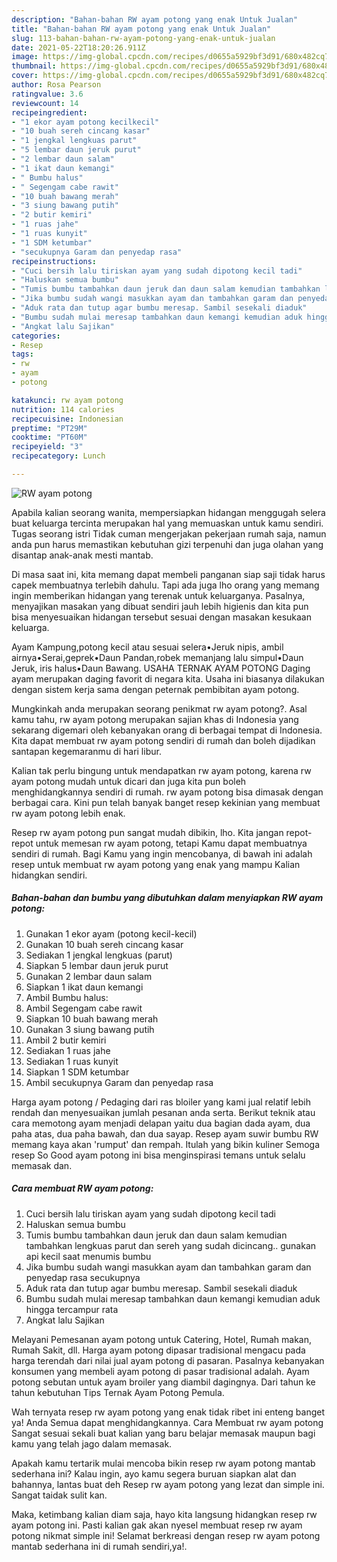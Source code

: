 ```yaml
---
description: "Bahan-bahan RW ayam potong yang enak Untuk Jualan"
title: "Bahan-bahan RW ayam potong yang enak Untuk Jualan"
slug: 113-bahan-bahan-rw-ayam-potong-yang-enak-untuk-jualan
date: 2021-05-22T18:20:26.911Z
image: https://img-global.cpcdn.com/recipes/d0655a5929bf3d91/680x482cq70/rw-ayam-potong-foto-resep-utama.jpg
thumbnail: https://img-global.cpcdn.com/recipes/d0655a5929bf3d91/680x482cq70/rw-ayam-potong-foto-resep-utama.jpg
cover: https://img-global.cpcdn.com/recipes/d0655a5929bf3d91/680x482cq70/rw-ayam-potong-foto-resep-utama.jpg
author: Rosa Pearson
ratingvalue: 3.6
reviewcount: 14
recipeingredient:
- "1 ekor ayam potong kecilkecil"
- "10 buah sereh cincang kasar"
- "1 jengkal lengkuas parut"
- "5 lembar daun jeruk purut"
- "2 lembar daun salam"
- "1 ikat daun kemangi"
- " Bumbu halus"
- " Segengam cabe rawit"
- "10 buah bawang merah"
- "3 siung bawang putih"
- "2 butir kemiri"
- "1 ruas jahe"
- "1 ruas kunyit"
- "1 SDM ketumbar"
- "secukupnya Garam dan penyedap rasa"
recipeinstructions:
- "Cuci bersih lalu tiriskan ayam yang sudah dipotong kecil tadi"
- "Haluskan semua bumbu"
- "Tumis bumbu tambahkan daun jeruk dan daun salam kemudian tambahkan lengkuas parut dan sereh yang sudah dicincang.. gunakan api kecil saat menumis bumbu"
- "Jika bumbu sudah wangi masukkan ayam dan tambahkan garam dan penyedap rasa secukupnya"
- "Aduk rata dan tutup agar bumbu meresap. Sambil sesekali diaduk"
- "Bumbu sudah mulai meresap tambahkan daun kemangi kemudian aduk hingga tercampur rata"
- "Angkat lalu Sajikan"
categories:
- Resep
tags:
- rw
- ayam
- potong

katakunci: rw ayam potong 
nutrition: 114 calories
recipecuisine: Indonesian
preptime: "PT29M"
cooktime: "PT60M"
recipeyield: "3"
recipecategory: Lunch

---
```



![RW ayam potong](https://img-global.cpcdn.com/recipes/d0655a5929bf3d91/680x482cq70/rw-ayam-potong-foto-resep-utama.jpg)

Apabila kalian seorang wanita, mempersiapkan hidangan menggugah selera buat keluarga tercinta merupakan hal yang memuaskan untuk kamu sendiri. Tugas seorang istri Tidak cuman mengerjakan pekerjaan rumah saja, namun anda pun harus memastikan kebutuhan gizi terpenuhi dan juga olahan yang disantap anak-anak mesti mantab.

Di masa  saat ini, kita memang dapat membeli panganan siap saji tidak harus capek membuatnya terlebih dahulu. Tapi ada juga lho orang yang memang ingin memberikan hidangan yang terenak untuk keluarganya. Pasalnya, menyajikan masakan yang dibuat sendiri jauh lebih higienis dan kita pun bisa menyesuaikan hidangan tersebut sesuai dengan masakan kesukaan keluarga. 

Ayam Kampung,potong kecil atau sesuai selera•Jeruk nipis, ambil airnya•Serai,geprek•Daun Pandan,robek memanjang lalu simpul•Daun Jeruk, iris halus•Daun Bawang. USAHA TERNAK AYAM POTONG Daging ayam merupakan daging favorit di negara kita. Usaha ini biasanya dilakukan dengan sistem kerja sama dengan peternak pembibitan ayam potong.

Mungkinkah anda merupakan seorang penikmat rw ayam potong?. Asal kamu tahu, rw ayam potong merupakan sajian khas di Indonesia yang sekarang digemari oleh kebanyakan orang di berbagai tempat di Indonesia. Kita dapat membuat rw ayam potong sendiri di rumah dan boleh dijadikan santapan kegemaranmu di hari libur.

Kalian tak perlu bingung untuk mendapatkan rw ayam potong, karena rw ayam potong mudah untuk dicari dan juga kita pun boleh menghidangkannya sendiri di rumah. rw ayam potong bisa dimasak dengan berbagai cara. Kini pun telah banyak banget resep kekinian yang membuat rw ayam potong lebih enak.

Resep rw ayam potong pun sangat mudah dibikin, lho. Kita jangan repot-repot untuk memesan rw ayam potong, tetapi Kamu dapat membuatnya sendiri di rumah. Bagi Kamu yang ingin mencobanya, di bawah ini adalah resep untuk membuat rw ayam potong yang enak yang mampu Kalian hidangkan sendiri.

<!--inarticleads1-->

##### Bahan-bahan dan bumbu yang dibutuhkan dalam menyiapkan RW ayam potong:

1. Gunakan 1 ekor ayam (potong kecil-kecil)
1. Gunakan 10 buah sereh cincang kasar
1. Sediakan 1 jengkal lengkuas (parut)
1. Siapkan 5 lembar daun jeruk purut
1. Gunakan 2 lembar daun salam
1. Siapkan 1 ikat daun kemangi
1. Ambil  Bumbu halus:
1. Ambil  Segengam cabe rawit
1. Siapkan 10 buah bawang merah
1. Gunakan 3 siung bawang putih
1. Ambil 2 butir kemiri
1. Sediakan 1 ruas jahe
1. Sediakan 1 ruas kunyit
1. Siapkan 1 SDM ketumbar
1. Ambil secukupnya Garam dan penyedap rasa


Harga ayam potong / Pedaging dari ras bloiler yang kami jual relatif lebih rendah dan menyesuaikan jumlah pesanan anda serta. Berikut teknik atau cara memotong ayam menjadi delapan yaitu dua bagian dada ayam, dua paha atas, dua paha bawah, dan dua sayap. Resep ayam suwir bumbu RW memang kaya akan &#39;rumput&#39; dan rempah. Itulah yang bikin kuliner Semoga resep So Good ayam potong ini bisa menginspirasi temans untuk selalu memasak dan. 

<!--inarticleads2-->

##### Cara membuat RW ayam potong:

1. Cuci bersih lalu tiriskan ayam yang sudah dipotong kecil tadi
1. Haluskan semua bumbu
1. Tumis bumbu tambahkan daun jeruk dan daun salam kemudian tambahkan lengkuas parut dan sereh yang sudah dicincang.. gunakan api kecil saat menumis bumbu
1. Jika bumbu sudah wangi masukkan ayam dan tambahkan garam dan penyedap rasa secukupnya
1. Aduk rata dan tutup agar bumbu meresap. Sambil sesekali diaduk
1. Bumbu sudah mulai meresap tambahkan daun kemangi kemudian aduk hingga tercampur rata
1. Angkat lalu Sajikan


Melayani Pemesanan ayam potong untuk Catering, Hotel, Rumah makan, Rumah Sakit, dll. Harga ayam potong dipasar tradisional mengacu pada harga terendah dari nilai jual ayam potong di pasaran. Pasalnya kebanyakan konsumen yang membeli ayam potong di pasar tradisional adalah. Ayam potong sebutan untuk ayam broiler yang diambil dagingnya. Dari tahun ke tahun kebutuhan Tips Ternak Ayam Potong Pemula. 

Wah ternyata resep rw ayam potong yang enak tidak ribet ini enteng banget ya! Anda Semua dapat menghidangkannya. Cara Membuat rw ayam potong Sangat sesuai sekali buat kalian yang baru belajar memasak maupun bagi kamu yang telah jago dalam memasak.

Apakah kamu tertarik mulai mencoba bikin resep rw ayam potong mantab sederhana ini? Kalau ingin, ayo kamu segera buruan siapkan alat dan bahannya, lantas buat deh Resep rw ayam potong yang lezat dan simple ini. Sangat taidak sulit kan. 

Maka, ketimbang kalian diam saja, hayo kita langsung hidangkan resep rw ayam potong ini. Pasti kalian gak akan nyesel membuat resep rw ayam potong nikmat simple ini! Selamat berkreasi dengan resep rw ayam potong mantab sederhana ini di rumah sendiri,ya!.

